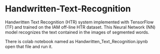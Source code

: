 # Handwritten-Text-Recognition
Handwritten Text Recognition (HTR) system implemented with TensorFlow (TF) and trained on the IAM off-line HTR dataset. This Neural Network (NN) model recognizes the text contained in the images of segmented words.

There is colab notebook named as Handwritten_Text_Recognition.ipynb open that file and run it.
